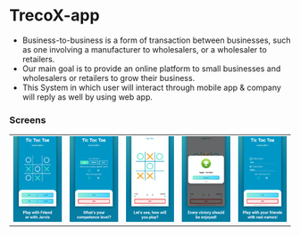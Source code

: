 # TrecoX-app

- Business-to-business is a form of transaction between businesses, such as one involving a manufacturer to wholesalers, or a wholesaler to retailers.
- Our main goal is to provide an online platform to small businesses and wholesalers or retailers to grow their business.
- This System in which user will interact through mobile app & company will reply as well by using web app.

### Screens
| | | | | |
|:----:|:----:|:----:|:----:|:----:|
| <img alt="SS_1" src="https://github.com/Be-Better-Programmer/Tic-Tac-Toe/blob/develop/design/playstore/SS_1.png"> | <img alt="SS_2" src="https://github.com/Be-Better-Programmer/Tic-Tac-Toe/blob/develop/design/playstore/SS_2.png"> | <img alt="SS_3" src="https://github.com/Be-Better-Programmer/Tic-Tac-Toe/blob/develop/design/playstore/SS_3.png"> | <img alt="SS_4" src="https://github.com/Be-Better-Programmer/Tic-Tac-Toe/blob/develop/design/playstore/SS_4.png"> | <img alt="SS_5" src="https://github.com/Be-Better-Programmer/Tic-Tac-Toe/blob/develop/design/playstore/SS_5.png"> |
